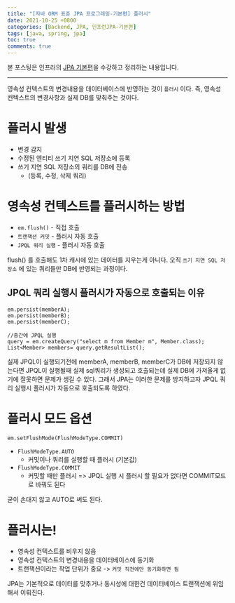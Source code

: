 ```yaml
---
title: "[자바 ORM 표준 JPA 프로그래밍-기본편] 플러시"
date: 2021-10-25 +0800
categories: [Backend, JPA, 인프런JPA-기본편]
tags: [java, spring, jpa]
toc: true
comments: true
---
```


본 포스팅은 인프러의 [JPA 기본편](https://www.inflearn.com/course/ORM-JPA-Basic#)을 수강하고 정리하는 내용입니다.

<hr>

영속성 컨텍스트의 변경내용을 데이터베이스에 반영하는 것이 `플러시` 이다. 즉, 영속성 컨텍스트의 변경사항과 실제 DB를 맞춰주는 것이다.

# 플러시 발생
- 변경 감지
- 수정된 엔티티 쓰기 지연 SQL 저장소에 등록
- 쓰기 지연 SQL 저장소의 쿼리를 DB에 전송
  - (등록, 수정, 삭제 쿼리)

# 영속성 컨텍스트를 플러시하는 방법
- `em.flush()` - 직접 호출
- `트랜잭션 커밋` - 플러시 자동 호출
- `JPQL 쿼리 실행` - 플러시 자동 호출

flush() 를 호출해도 1차 캐시에 있는 데이터를 지우는게 아니다. 오직 `쓰기 지연 SQL 저장소` 에 있는 쿼리들만 DB에 반영되는 과정이다.

## JPQL 쿼리 실행시 플러시가 자동으로 호출되는 이유

~~~
em.persist(memberA);
em.persist(memberB);
em.persist(memberC);

//중간에 JPQL 실행
query = em.createQuery("select m from Member m", Member.class);
List<Member> members= query.getResultList();
~~~

실제 JPQL이 실행되기전에 memberA, memberB, memberC가 DB에 저장되지 않는다면 JPQL이 실행될때 실제 sql쿼리가 생성되고 호출되는데 실제 DB에 가져올게 없기에 잘못하면 문제가 생길 수 있다. 그래서 JPA는 이러한 문제를 방지하고자 JPQL 쿼리 실행시 플러시가 자동으로 호출되도록 하였다.

# 플러시 모드 옵션

~~~
em.setFlushMode(FlushModeType.COMMIT)
~~~

- `FlushModeType.AUTO`
  - 커밋이나 쿼리를 실행할 때 플러시 (기본값)
- `FlushModeType.COMMIT`
  - 커밋할 때만 플러시 => JPQL 실행 시 플러시 할 필요가 없다면 COMMIT모드로 바꿔도 된다

굳이 손대지 않고 AUTO로 써도 된다.

# 플러시는!
- 영속성 컨텍스트를 비우지 않음
- 영속성 컨텍스트의 변경내용을 데이터베이스에 동기화
- 트랜잭션이라는 작업 단위가 중요 -> `커밋 직전에만 동기화하면 됨`

JPA는 기본적으로 데이터를 맞추거나 동시성에 대한건 데이터베이스 트랜잭션에 위임해서 이뤄진다.


